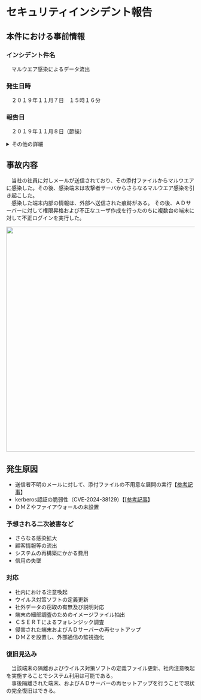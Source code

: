 # セキュリティインシデント報告

## 本件における事前情報

### インシデント件名
　マルウエア感染によるデータ流出

### 発生日時
　２０１９年１１月７日　１５時１６分

### 報告日
　２０１９年１１月８日（節操）
 
<details><summary>その他の詳細</summary> 

***

### 報告者
　システム群の管理者
  
### 発見者
　当社所属社員

### 発生場所
　社内ネットワークシステム
 
### 発見日時
　２０１９年１１月７日　時間不明

### 流出元
　当社所属社員の業務ＰＣ

### インシデントの種類
- 情報漏洩

### 影響範囲

- [] 個人（名前）
- [] 部署
- [x] 社内全体
- [] 社外・協力会社含む
- 
### 対象の資産
- 当社所属社員の業務ＰＣが有する業務データ

***

</details>


## 事故内容
　当社の社員に対しメールが送信されており、その添付ファイルからマルウエアに感染した。その後、感染端末は攻撃者サーバからさらなるマルウエア感染を引き起こした。  
　感染した端末内部の情報は、外部へ送信された痕跡がある。 
  その後、ＡＤサーバーに対して権限昇格および不正なユーザ作成を行ったのちに複数台の端末に対して不正ログインを実行した。  
  
<img src=https://github.com/user-attachments/assets/2b538b04-9776-4fdb-b043-1a5de88ef4c6 width="600">



## 発生原因
- 送信者不明のメールに対して、添付ファイルの不用意な展開の実行【[参考記事](https://blog.trendmicro.co.jp/archives/15091)】
- kerberos認証の脆弱性（CVE-2024-38129）【[[参考記事](https://xexeq.jp/blogs/media/topics17975)】
- ＤＭＺやファイアウォールの未設置
  
### 予想される二次被害など
- さらなる感染拡大
- 顧客情報等の流出
- システムの再構築にかかる費用
- 信用の失墜

### 対応
- 社内における注意喚起
- ウイルス対策ソフトの定義更新
- 社外データの窃取の有無及び説明対応
- 端末の細部調査のためのイメージファイル抽出
- ＣＳＥＲＴによるフォレンジック調査
- 侵害された端末およびＡＤサーバーの再セットアップ
- ＤＭＺを設置し、外部通信の監視強化


### 復旧見込み
　当該端末の隔離およびウイルス対策ソフトの定義ファイル更新、社内注意喚起を実施することでシステム利用は可能である。  
　事後隔離された端末、およびＡＤサーバーの再セットアップを行うことで現状の完全復旧はできる。

